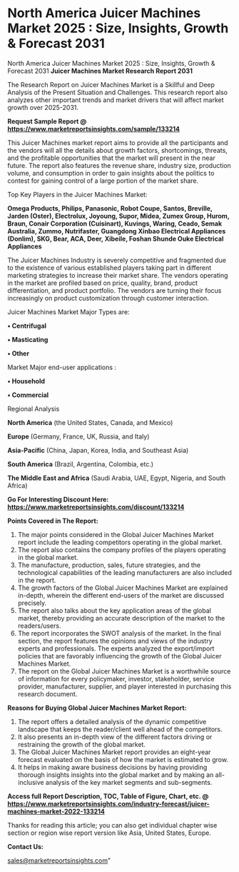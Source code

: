# North America Juicer Machines Market 2025 : Size, Insights, Growth & Forecast 2031
 North America Juicer Machines Market 2025 : Size, Insights, Growth & Forecast 2031
<strong>Juicer Machines Market Research Report 2031</strong>

The Research Report on Juicer Machines Market is a Skillful and Deep Analysis of the Present Situation and Challenges. This research report also analyzes other important trends and market drivers that will affect market growth over 2025-2031.

<strong>Request Sample Report @ <a href=https://www.marketreportsinsights.com/sample/133214>https://www.marketreportsinsights.com/sample/133214</a></strong>

This Juicer Machines market report aims to provide all the participants and the vendors will all the details about growth factors, shortcomings, threats, and the profitable opportunities that the market will present in the near future. The report also features the revenue share, industry size, production volume, and consumption in order to gain insights about the politics to contest for gaining control of a large portion of the market share.

Top Key Players in the Juicer Machines Market:

<strong>Omega Products, Philips, Panasonic, Robot Coupe, Santos, Breville, Jarden (Oster), Electrolux, Joyoung, Supor, Midea, Zumex Group, Hurom, Braun, Conair Corporation (Cuisinart), Kuvings, Waring, Ceado, Semak Australia, Zummo, Nutrifaster, Guangdong Xinbao Electrical Appliances (Donlim), SKG, Bear, ACA, Deer, Xibeile, Foshan Shunde Ouke Electrical Appliances</strong>

The Juicer Machines Industry is severely competitive and fragmented due to the existence of various established players taking part in different marketing strategies to increase their market share. The vendors operating in the market are profiled based on price, quality, brand, product differentiation, and product portfolio. The vendors are turning their focus increasingly on product customization through customer interaction.

Juicer Machines Market Major Types are:

<strong>• Centrifugal

• Masticating

• Other</strong>

Market Major end-user applications :

<strong>• Household

• Commercial</strong>

Regional Analysis

</u><strong><b>North America</b></strong> (the United States, Canada, and Mexico)

<strong><b>Europe </b></strong>(Germany, France, UK, Russia, and Italy)

<strong><b>Asia-Pacific</b></strong> (China, Japan, Korea, India, and Southeast Asia)

<strong><b>South America</b></strong> (Brazil, Argentina, Colombia, etc.)

<strong><b>The Middle East and Africa</b></strong> (Saudi Arabia, UAE, Egypt, Nigeria, and South Africa)

<strong>Go For Interesting Discount Here: <a href=https://www.marketreportsinsights.com/discount/133214>https://www.marketreportsinsights.com/discount/133214</a></strong>

<strong>Points Covered in The Report:</strong>
<ol>
  <li>The major points considered in the Global Juicer Machines Market report include the leading competitors operating in the global market.</li>
  <li>The report also contains the company profiles of the players operating in the global market.</li>
  <li>The manufacture, production, sales, future strategies, and the technological capabilities of the leading manufacturers are also included in the report.</li>
  <li>The growth factors of the Global Juicer Machines Market are explained in-depth, wherein the different end-users of the market are discussed precisely.</li>
  <li>The report also talks about the key application areas of the global market, thereby providing an accurate description of the market to the readers/users.</li>
  <li>The report incorporates the SWOT analysis of the market. In the final section, the report features the opinions and views of the industry experts and professionals. The experts analyzed the export/import policies that are favorably influencing the growth of the Global Juicer Machines Market.</li>
  <li>The report on the Global Juicer Machines Market is a worthwhile source of information for every policymaker, investor, stakeholder, service provider, manufacturer, supplier, and player interested in purchasing this research document.</li>
</ol>
<strong>Reasons for Buying Global Juicer Machines Market Report:</strong>

<ol>
  <li>The report offers a detailed analysis of the dynamic competitive landscape that keeps the reader/client well ahead of the competitors.</li>
  <li>It also presents an in-depth view of the different factors driving or restraining the growth of the global market.</li>
  <li>The Global Juicer Machines Market report provides an eight-year forecast evaluated on the basis of how the market is estimated to grow.</li>
  <li>It helps in making aware business decisions by having providing thorough insights insights into the global market and by making an all-inclusive analysis of the key market segments and sub-segments.</li>
</ol>
<strong>Access full Report Description, TOC, Table of Figure, Chart, etc. @ <a href=https://www.marketreportsinsights.com/industry-forecast/juicer-machines-market-2022-133214>https://www.marketreportsinsights.com/industry-forecast/juicer-machines-market-2022-133214</a></strong>


Thanks for reading this article; you can also get individual chapter wise section or region wise report version like Asia, United States, Europe.

<strong>Contact Us:</strong>

sales@marketreportsinsights.com"
